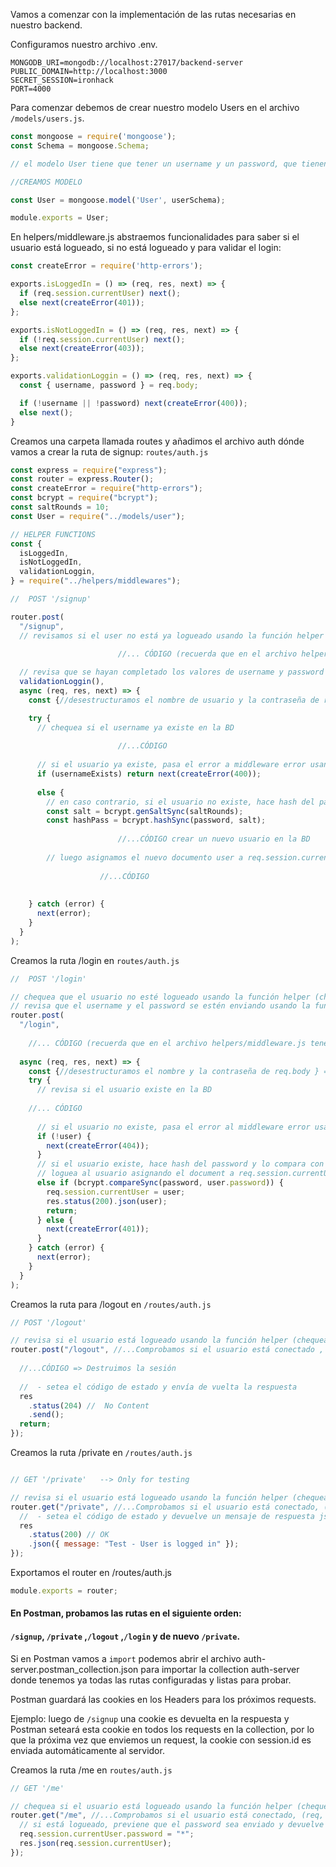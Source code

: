 Vamos a comenzar con la implementación de las rutas necesarias en nuestro backend.

Configuramos nuestro archivo .env.

```
MONGODB_URI=mongodb://localhost:27017/backend-server
PUBLIC_DOMAIN=http://localhost:3000
SECRET_SESSION=ironhack
PORT=4000
```

Para comenzar debemos de crear nuestro modelo Users en el archivo `/models/users.js`.

```js
const mongoose = require('mongoose');
const Schema = mongoose.Schema;

// el modelo User tiene que tener un username y un password, que tienen que ser strings. También deberán tener un timestamps.

//CREAMOS MODELO

const User = mongoose.model('User', userSchema);

module.exports = User;
```

En helpers/middleware.js abstraemos funcionalidades para saber si el usuario está logueado, si no está logueado y para validar el login:

```js
const createError = require('http-errors');

exports.isLoggedIn = () => (req, res, next) => {
  if (req.session.currentUser) next();
  else next(createError(401));
};

exports.isNotLoggedIn = () => (req, res, next) => {
  if (!req.session.currentUser) next();
  else next(createError(403));
};

exports.validationLoggin = () => (req, res, next) => {
  const { username, password } = req.body;

  if (!username || !password) next(createError(400));
  else next();
}
```

Creamos una carpeta llamada routes y añadimos el archivo auth dónde vamos a crear la ruta de signup: `routes/auth.js`

```js
const express = require("express");
const router = express.Router();
const createError = require("http-errors");
const bcrypt = require("bcrypt");
const saltRounds = 10;
const User = require("../models/user");

// HELPER FUNCTIONS
const {
  isLoggedIn,
  isNotLoggedIn,
  validationLoggin,
} = require("../helpers/middlewares");

//  POST '/signup'

router.post(
  "/signup",
  // revisamos si el user no está ya logueado usando la función helper (chequeamos si existe req.session.currentUser)

    					//... CÓDIGO (recuerda que en el archivo helpers/middleware.js tenemos las funciones de validación)
  
  // revisa que se hayan completado los valores de username y password usando la función helper
  validationLoggin(),
  async (req, res, next) => {
    const {//desestructuramos el nombre de usuario y la contraseña de req.body} = req.body;

    try {
      // chequea si el username ya existe en la BD
      
						//...CÓDIGO 
      
      // si el usuario ya existe, pasa el error a middleware error usando next()
      if (usernameExists) return next(createError(400));
    
      else {
        // en caso contrario, si el usuario no existe, hace hash del password y crea un nuevo usuario en la BD
        const salt = bcrypt.genSaltSync(saltRounds);
        const hashPass = bcrypt.hashSync(password, salt);
        
						//...CÓDIGO crear un nuevo usuario en la BD
        
        // luego asignamos el nuevo documento user a req.session.currentUser y luego enviamos la respuesta en json
        
   					//...CÓDIGO
        
        
    } catch (error) {
      next(error);
    }
  }
);
```

Creamos la ruta /login en `routes/auth.js`

```js
//  POST '/login'

// chequea que el usuario no esté logueado usando la función helper (chequea si existe req.session.currentUser)
// revisa que el username y el password se estén enviando usando la función helper
router.post(
  "/login",
  
  	//... CÓDIGO (recuerda que en el archivo helpers/middleware.js tenemos las funciones de validación)
  
  async (req, res, next) => {
    const {//desestructuramos el nombre y la contraseña de req.body } = req.body;
    try {
      // revisa si el usuario existe en la BD
      
  	//... CÓDIGO
      
      // si el usuario no existe, pasa el error al middleware error usando next()
      if (!user) {
        next(createError(404));
      }
      // si el usuario existe, hace hash del password y lo compara con el de la BD
      // loguea al usuario asignando el document a req.session.currentUser, y devuelve un json con el user
      else if (bcrypt.compareSync(password, user.password)) {
        req.session.currentUser = user;
        res.status(200).json(user);
        return;
      } else {
        next(createError(401));
      }
    } catch (error) {
      next(error);
    }
  }
);
```

Creamos la ruta para /logout en `/routes/auth.js`

```js
// POST '/logout'

// revisa si el usuario está logueado usando la función helper (chequea si la sesión existe), y luego destruimos la sesión
router.post("/logout", //...Comprobamos si el usuario está conectado , (req, res, next) => {
            
  //...CÓDIGO => Destruimos la sesión
            
  //  - setea el código de estado y envía de vuelta la respuesta
  res
    .status(204) //  No Content
    .send();
  return;
});
```

Creamos la ruta /private en `/routes/auth.js`

```js

// GET '/private'   --> Only for testing

// revisa si el usuario está logueado usando la función helper (chequea si existe la sesión), y devuelve un mensaje
router.get("/private", //...Comprobamos si el usuario está conectado, (req, res, next) => {
  //  - setea el código de estado y devuelve un mensaje de respuesta json
  res
    .status(200) // OK
    .json({ message: "Test - User is logged in" });
});
```

Exportamos el router en /routes/auth.js

```js
module.exports = router;
```

#### En Postman, probamos las rutas en el siguiente orden:

####   `/signup`,  `/private` ,`/logout` ,`/login` y de nuevo `/private`.

Si en Postman vamos a `import` podemos abrir el archivo auth-server.postman_collection.json para importar la collection auth-server donde tenemos ya todas las rutas configuradas y listas para probar.

Postman guardará las cookies en los Headers para los próximos requests.

Ejemplo: luego de `/signup` una cookie es devuelta en la respuesta y Postman seteará esta cookie en todos los requests en la collection, por lo que la próxima vez que enviemos un request, la cookie con session.id es enviada automáticamente al servidor.

Creamos la ruta /me en `routes/auth.js`

```js
// GET '/me'

// chequea si el usuario está logueado usando la función helper (chequea si existe la sesión)
router.get("/me", //...Comprobamos si el usuario está conectado, (req, res, next) => {
  // si está logueado, previene que el password sea enviado y devuelve un json con los datos del usuario (disponibles en req.session.currentUser)
  req.session.currentUser.password = "*";
  res.json(req.session.currentUser);
});
```